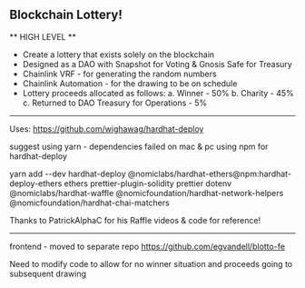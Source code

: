 ## Blockchain Lottery! ##

** HIGH LEVEL **
- Create a lottery that exists solely on the blockchain
- Designed as a DAO with Snapshot for Voting & Gnosis Safe for Treasury
- Chainlink VRF - for generating the random numbers
- Chainlink Automation - for the drawing to be on schedule
- Lottery proceeds allocated as follows: 
    a. Winner - 50%
    b. Charity - 45%
    c. Returned to DAO Treasury for Operations - 5%

*********************************
Uses:
https://github.com/wighawag/hardhat-deploy

suggest using yarn - dependencies failed on mac & pc using npm for hardhat-deploy

yarn add --dev hardhat-deploy @nomiclabs/hardhat-ethers@npm:hardhat-deploy-ethers ethers prettier-plugin-solidity prettier dotenv @nomiclabs/hardhat-waffle @nomicfoundation/hardhat-network-helpers @nomicfoundation/hardhat-chai-matchers

Thanks to PatrickAlphaC for his Raffle videos & code for reference!
***********
frontend - moved to separate repo
https://github.com/egvandell/blotto-fe

Need to modify code to allow for no winner situation and proceeds going to subsequent drawing